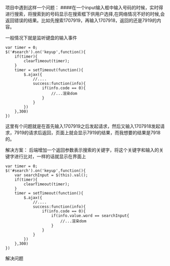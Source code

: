 项目中遇到这样一个问题：
####在一个input输入框中输入号码的时候，实时得进行搜索，将搜索到的号码显示在搜索框下供用户选择,在网络情况不好的时候,会返回错误的结果。比如先搜索1707919，再输入1707918，返回的还是7919的内容。

一般情况下就是监听键盘的输入事件
	
	var timer = 0;
	$('#search').on('keyup',function(){
		if(timer){
			clearTimeout(timer);
		}
		timer = setTimeout(function(){
			$.ajax({
				//....
				success:function(info){
					if(info.code == 0){
						//...渲染dom
					}
				}
			})
		},300)
	})

这里有个问题就是在首先输入1707919之后发起请求，然后又输入1707918发起请求，7919的请求后返回，页面上就会显示7919的结果，而我想要的结果是7918的。

解决方案：
后端增加一个返回参数表示搜索的关键字，将这个关键字和输入的关键字进行比对，一样的话就显示在界面上

	var timer = 0;
	$('#search').on('keyup',function(){
		var searchInput = $(this).val();
		if(timer){
			clearTimeout(timer);
		}
		timer = setTimeout(function(){
			$.ajax({
				//....
				success:function(info){
					if(info.code == 0){
						if(info.value.word == searchInput{
							//...渲染dom
						}
					}
				}
			})
		},300)
	})

解决问题
